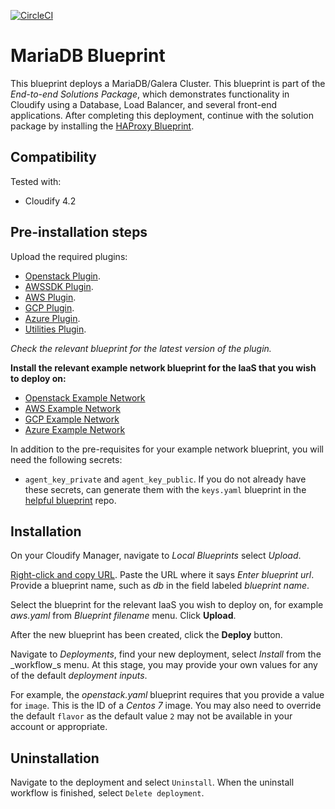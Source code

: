 [![CircleCI](https://circleci.com/gh/cloudify-examples/mariadb-blueprint.svg?style=svg)](https://circleci.com/gh/cloudify-examples/mariadb-blueprint)

# MariaDB Blueprint

This blueprint deploys a MariaDB/Galera Cluster. This blueprint is part of the *End-to-end Solutions Package*, which demonstrates functionality in Cloudify using a Database, Load Balancer, and several front-end applications. After completing this deployment, continue with the solution package by installing the [HAProxy Blueprint](https://github.com/cloudify-examples/haproxy-blueprint).


## Compatibility

Tested with:
  * Cloudify 4.2


## Pre-installation steps

Upload the required plugins:

  * [Openstack Plugin](https://github.com/cloudify-cosmo/cloudify-openstack-plugin/releases).
  * [AWSSDK Plugin](https://github.com/cloudify-incubator/cloudify-awssdk-plugin/releases).
  * [AWS Plugin](https://github.com/cloudify-cosmo/cloudify-aws-plugin/releases).
  * [GCP Plugin](https://github.com/cloudify-incubator/cloudify-gcp-plugin/releases).
  * [Azure Plugin](https://github.com/cloudify-incubator/cloudify-azure-plugin/releases).
  * [Utilities Plugin](https://github.com/cloudify-incubator/cloudify-utilities-plugin/releases).

_Check the relevant blueprint for the latest version of the plugin._

**Install the relevant example network blueprint for the IaaS that you wish to deploy on:**

  * [Openstack Example Network](https://github.com/cloudify-examples/openstack-example-network)
  * [AWS Example Network](https://github.com/cloudify-examples/aws-example-network)
  * [GCP Example Network](https://github.com/cloudify-examples/gcp-example-network)
  * [Azure Example Network](https://github.com/cloudify-examples/azure-example-network)

In addition to the pre-requisites for your example network blueprint, you will need the following secrets:

  * `agent_key_private` and `agent_key_public`. If you do not already have these secrets, can generate them with the `keys.yaml` blueprint in the [helpful blueprint](https://github.com/cloudify-examples/helpful-blueprint) repo.


## Installation

On your Cloudify Manager, navigate to _Local Blueprints_ select _Upload_.

[Right-click and copy URL](https://github.com/cloudify-examples/mariadb-blueprint/archive/master.zip). Paste the URL where it says _Enter blueprint url_. Provide a blueprint name, such as _db_ in the field labeled _blueprint name_.

Select the blueprint for the relevant IaaS you wish to deploy on, for example _aws.yaml_ from _Blueprint filename_ menu. Click **Upload**.

After the new blueprint has been created, click the **Deploy** button.

Navigate to _Deployments_, find your new deployment, select _Install_ from the _workflow_s menu. At this stage, you may provide your own values for any of the default _deployment inputs_.

For example, the _openstack.yaml_ blueprint requires that you provide a value for `image`. This is the ID of a _Centos 7_ image. You may also need to override the default `flavor` as the default value `2` may not be available in your account or appropriate.


## Uninstallation

Navigate to the deployment and select `Uninstall`. When the uninstall workflow is finished, select `Delete deployment`.

